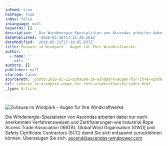 ```yaml
---
inFeed: true
hasPage: true
inNav: false
inLanguage: null
keywords: []
description: ' Die Windenergie-Spezialisten von Ascendas arbeiten dabei nur nach anerkannten Verfahrensweisen und Zertifizierungen wie Industrial Rope Access Trade Association (IRATA), Global Wind Organisation (GWO) und Safety Certificate Contractors (SCC) damit Sie sich entspannt zurücklehnen können. Überzeugen Sie sich. ascend@ascendas-windpower.com '
datePublished: '2016-05-22T17:11:20.561Z'
dateModified: '2016-05-22T17:10:05.837Z'
title: Zuhause im Windpark - Augen für Ihre Windkraftwerke
author:
  - name: ''
    url: ''
authors: []
publisher: null
starred: false
sourcePath: _posts/2016-05-22-zuhause-im-windpark-augen-fur-ihre-windkraftwerke.md
url: zuhause-im-windpark-augen-fur-ihre-windkraftwerke/index.html
_type: Article

---
```

![Zuhause im Windpark - Augen für Ihre Windkraftwerke](https://the-grid-user-content.s3-us-west-2.amazonaws.com/b34b0f32-5ada-4727-b4e1-0bf91694fe73.jpg)

Die Windenergie-Spezialisten von Ascendas arbeiten dabei nur nach anerkannten Verfahrensweisen und Zertifizierungen wie Industrial Rope Access Trade Association (IRATA), Global Wind Organisation (GWO) und Safety Certificate Contractors (SCC) damit Sie sich entspannt zurücklehnen können. Überzeugen Sie sich. ascend@ascendas-windpower.com